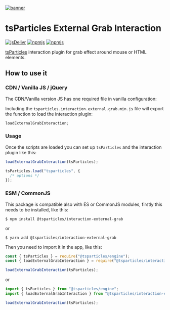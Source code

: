 [![banner](https://particles.js.org/images/banner2.png)](https://particles.js.org)

# tsParticles External Grab Interaction

[![jsDelivr](https://data.jsdelivr.com/v1/package/npm/@tsparticles/interaction-external-grab/badge)](https://www.jsdelivr.com/package/npm/@tsparticles/interaction-external-grab)
[![npmjs](https://badge.fury.io/js/@tsparticles/interaction-external-grab.svg)](https://www.npmjs.com/package/@tsparticles/interaction-external-grab)
[![npmjs](https://img.shields.io/npm/dt/@tsparticles/interaction-external-grab)](https://www.npmjs.com/package/@tsparticles/interaction-external-grab)

[tsParticles](https://github.com/matteobruni/tsparticles) interaction plugin for grab effect around mouse or HTML
elements.

## How to use it

### CDN / Vanilla JS / jQuery

The CDN/Vanilla version JS has one required file in vanilla configuration:

Including the `tsparticles.interaction.external.grab.min.js` file will export the function to load the interaction
plugin:

```javascript
loadExternalGrabInteraction;
```

### Usage

Once the scripts are loaded you can set up `tsParticles` and the interaction plugin like this:

```javascript
loadExternalGrabInteraction(tsParticles);

tsParticles.load("tsparticles", {
  /* options */
});
```

### ESM / CommonJS

This package is compatible also with ES or CommonJS modules, firstly this needs to be installed, like this:

```shell
$ npm install @tsparticles/interaction-external-grab
```

or

```shell
$ yarn add @tsparticles/interaction-external-grab
```

Then you need to import it in the app, like this:

```javascript
const { tsParticles } = require("@tsparticles/engine");
const { loadExternalGrabInteraction } = require("@tsparticles/interaction-external-grab");

loadExternalGrabInteraction(tsParticles);
```

or

```javascript
import { tsParticles } from "@tsparticles/engine";
import { loadExternalGrabInteraction } from "@tsparticles/interaction-external-grab";

loadExternalGrabInteraction(tsParticles);
```
